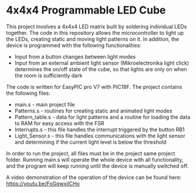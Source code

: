 # 4x4x4 Programmable LED Cube
This project involves a 4x4x4 LED matrix built by soldering individual LEDs together. The code in this repository allows the microcontroller to light up the LEDs, creating static and moving light patterns on it. In addition, the device is programmed with the following functionalities:
- Input from a button changes between light modes
- Input from an external ambient light sensor (Mikroelectronika light click) determines the on/off state of the cube, so that lights are only on when the room is sufficiently dark

The code is written for EasyPIC pro V7 with PIC18F.
The project contains the following files:
- main.s  - main project file
- Patterns.s - routines for creating static and animated light modes
- Pattern_table.s - data for light patterns and a routine for loading the data to RAM for easy access with the FSR
- Interrupts.s  - this file handles the interrupt triggered by the button RB1
- Light_Sensor.s  - this file handles communications with the light sensor and determining if the current light level is below the threshold

In order to run the project, all files must be in the project same project folder. Running main.s will operate the whole device with all functionality, and the program will keep running until the device is manually switched off.

A video demonstration of the operation of the device can be found here: https://youtu.be/FoGqwxilCHo

